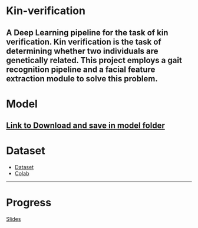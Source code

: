 # Kin-verification
A Deep Learning pipeline for the task of kin verification.
Kin verification is the task of determining whether two individuals are genetically related. This project employs a gait recognition pipeline and a facial feature extraction module to solve this problem.
 ---
 # Model 
[Link to Download and save in model folder](https://drive.google.com/file/d/1bNoZkuI0TCqf_DV613SOAng3p6Y0Si6a/view?usp=sharing)
---
# Dataset
- [Dataset](https://drive.google.com/drive/folders/1LbI-SzYGmDEo4qw0SdjMjBmpKJm-fHXR?usp=sharing)
- [Colab](https://colab.research.google.com/drive/1xuXepHBTx1ieFQyopwyq3Dv42FsDjg41?usp=sharing)
---
# Progress
[Slides](https://docs.google.com/presentation/d/1LsYYwrZFDHpkL1jedepb29bqbxx3vVSiVuYtsKHCPKY/edit?usp=sharing)
 
